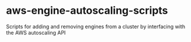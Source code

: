 # aws-engine-autoscaling-scripts

Scripts for adding and removing engines from a cluster by interfacing with the AWS autoscaling API